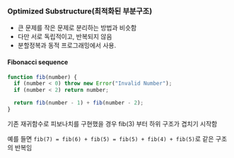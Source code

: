 ### Optimized Substructure(최적화된 부분구조)

- 큰 문제를 작은 문제로 분리하는 방법과 비슷함
- 다만 서로 독립적이고, 반복되지 않음
- 분할정복과 동적 프로그래밍에서 사용.

#### Fibonacci sequence

```js
function fib(number) {
  if (number < 0) throw new Error("Invalid Number");
  if (number < 2) return number;

  return fib(number - 1) + fib(number - 2);
}
```

기존 재귀함수로 피보나치를 구현했을 경우 fib(3) 부터 하위 구조가 겹치기 시작함

예를 들면 `fib(7) = fib(6) + fib(5) = fib(5) + fib(4) + fib(5)`로 같은 구조의 반복임
